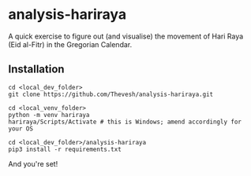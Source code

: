 # analysis-hariraya
A quick exercise to figure out (and visualise) the movement of Hari Raya (Eid al-Fitr) in the Gregorian Calendar.

## Installation
```
cd <local_dev_folder>
git clone https://github.com/Thevesh/analysis-hariraya.git

cd <local_venv_folder>
python -m venv hariraya
hariraya/Scripts/Activate # this is Windows; amend accordingly for your OS

cd <local_dev_folder>/analysis-hariraya
pip3 install -r requirements.txt 
```

And you're set!

